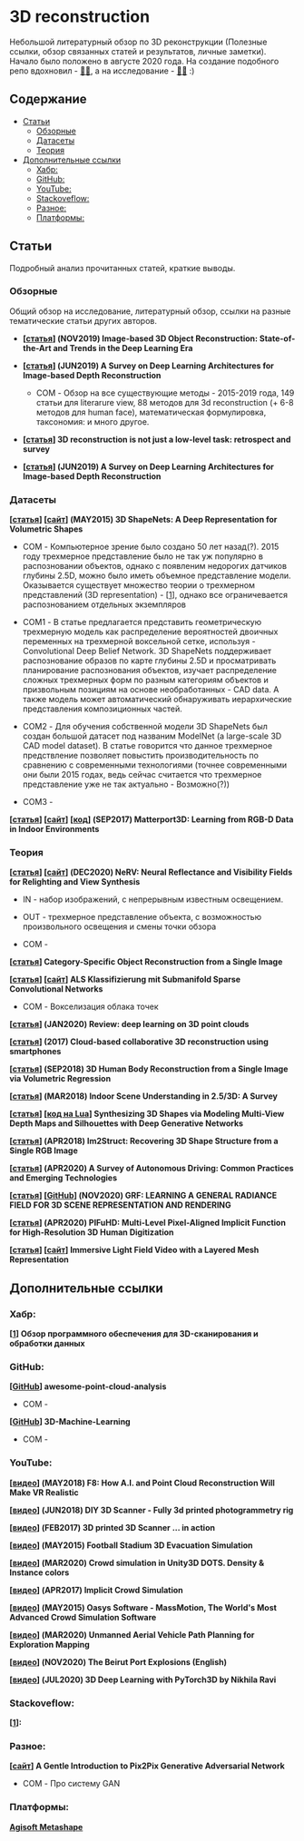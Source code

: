 # 3D reconstruction
Небольшой литературный обзор по 3D реконструкции (Полезные ссылки, обзор связанных статей и результатов, личные заметки). Начало было положено в августе 2020 года. На создание подобного репо вдохновил - [:mage_man:](https://github.com/timzhang642/3D-Machine-Learning), а на исследование - [:mage_man:](https://www.cs.sfu.ca/~furukawa/) :)



## Содержание

- [Статьи](#papers)
  - [Обзорные](#review)
  - [Датасеты](#dataset)
  - [Теория](#theory)
- [Дополнительные ссылки](#links)
  - [Хабр:](#habr)
  - [GitHub:](#github)
  - [YouTube:](#youtube)
  - [Stackoveflow:](#stackoveflow)
  - [Разное:](#other)
  - [Платформы:](#platform)



<a name="papers" />

## Статьи

Подробный анализ прочитанных статей, краткие выводы.



<a name="review" />

### Обзорные

Общий обзор на исследование, литературный обзор, ссылки на разные тематические статьи других авторов.

- **[[статья](https://arxiv.org/pdf/1906.06543.pdf)] (NOV2019) Image-based 3D Object Reconstruction: State-of-the-Art and Trends in the Deep Learning Era**





- **[[статья](https://arxiv.org/pdf/1906.06113.pdf)] (JUN2019) A Survey on Deep Learning Architectures for Image-based Depth Reconstruction**
  - COM - Обзор на все существующие методы - 2015-2019 года, 149 статьи для literarure view, 88 методов для 3d reconstruction (+ 6-8 методов для human face), математическая формулировка, таксономия: и много другое. 





- **[[статья](https://vision.cs.princeton.edu/projects/2012/3DnotLow/report.pdf)] 3D reconstruction is not just a low-level task: retrospect and survey**





- **[[статья](https://arxiv.org/pdf/1906.06113v1.pdf)] (JUN2019) A Survey on Deep Learning Architectures for Image-based Depth Reconstruction**

<a name="dataset" />

### Датасеты

**[[статья](http://3dshapenets.cs.princeton.edu/paper.pdf)] [[сайт](http://3dshapenets.cs.princeton.edu/)] (MAY2015) 3D ShapeNets: A Deep Representation for Volumetric Shapes**

- COM - Компьютерное зрение было создано 50 лет назад(?). 2015 году трехмерное представление было не так уж популярно в распозновании объектов, однако с появленим недорогих датчиков глубины 2.5D, можно было иметь объемное представление модели. Оказывается существует множество теории о трехмерном представлений (3D representation) - [[1](https://github.com/aktumar/3D_reconstruction/blob/main/additional_info/references.md#1)], однако все ограничевается распознованием отдельных экземпляров





- COM1 - В статье предлагается представить геометрическую трехмерную модель как распределение вероятностей двоичных переменных на трехмерной воксельной сетке, используя - Convolutional Deep Belief Network. 3D ShapeNets поддерживает распознование образов по карте глубины 2.5D и просматривать планирование распознования объектов, изучает распределение сложных трехмерных форм по разным категориям объектов и призвольным позициям на основе необработанных - CAD data. А также модель может автоматический обнаруживать иерархические представления композиционных частей. 





- COM2 - Для обучения собственной модели 3D ShapeNets был создан большой датасет под названим ModelNet (a large-scale 3D CAD model dataset). В статье говорится что данное трехмерное предствление позволяет повыстить производительность по сравнению с современными технологиями (точнее современными они были 2015 годах, ведь сейчас считается что трехмерное представление уже не так актуально - Возможно(?))





- COM3 - 

**[[статья](https://arxiv.org/pdf/1709.06158.pdf)] [[сайт](https://niessner.github.io/Matterport/)] [[код](https://github.com/niessner/Matterport)] (SEP2017) Matterport3D: Learning from RGB-D Data in Indoor Environments**

<a name="theory"/>

### Теория

**[[статья](https://arxiv.org/pdf/2012.03927.pdf)] [[сайт](https://pratulsrinivasan.github.io/nerv/)] (DEC2020) NeRV: Neural Reflectance and Visibility Fields for Relighting and View Synthesis**

- IN - набор изображений, с непрерывным известным освещением.





- OUT - трехмерное представление объекта, с возможностью произвольного освещения и смены точки обзора





- COM - 

**[[статья](https://abhishekkar.info/categoryshapes.pdf)] Category-Specific Object Reconstruction from a Single Image**

**[[статья](https://www.dgpf.de/src/tagung/jt2019/proceedings/proceedings/papers/23_3LT2019_Schmohl_Soergel.pdf)] [[сайт](https://www.ifp.uni-stuttgart.de/en/research/remote_sensing/als_point_cloud_classification/)] ALS Klassifizierung mit Submanifold Sparse Convolutional Networks**

- COM - Вокселизация облака точек

**[[статья](https://arxiv.org/pdf/2001.06280v1.pdf)] (JAN2020) Review: deep learning on 3D point clouds**

**[[статья](https://sci-hub.se/10.1145/3150165.3150166)] (2017) Cloud-based collaborative 3D reconstruction using smartphones**  

**[[статья](https://arxiv.org/pdf/1809.03770.pdf)] (SEP2018) 3D Human Body Reconstruction from a Single Image via Volumetric Regression**

**[[статья](https://arxiv.org/pdf/1803.03352v1.pdf)] (MAR2018) Indoor Scene Understanding in 2.5/3D: A Survey**

**[[статья]()] [[код на Lua](https://github.com/Amir-Arsalan/Synthesize3DviaDepthOrSil)] Synthesizing 3D Shapes via Modeling Multi-View Depth Maps and Silhouettes with Deep Generative Networks**

**[[статья](https://arxiv.org/pdf/1804.05469.pdf)] (APR2018) Im2Struct: Recovering 3D Shape Structure from a Single RGB Image**

**[[статья](https://arxiv.org/pdf/1906.05113.pdf)] (APR2020) A Survey of Autonomous Driving: Common Practices and Emerging Technologies**

**[[статья](https://arxiv.org/pdf/2010.04595.pdf)] [[GitHub](https://github.com/alextrevithick/GRF)] (NOV2020) GRF: LEARNING A GENERAL RADIANCE FIELD FOR 3D SCENE REPRESENTATION AND RENDERING**

**[[статья](https://arxiv.org/pdf/2004.00452.pdf)] (APR2020) PIFuHD: Multi-Level Pixel-Aligned Implicit Function for High-Resolution 3D Human Digitization**

**[[статья](https://storage.googleapis.com/immersive-lf-video-siggraph2020/ImmersiveLightFieldVideoWithALayeredMeshRepresentation.pdf)] [[сайт](https://augmentedperception.github.io/deepviewvideo/)] Immersive Light Field Video with a Layered Mesh Representation**

<a name="links" />

## Дополнительные ссылки

<a name="habr" />

### Хабр:

**[[1](https://habr.com/ru/company/top3dshop/blog/511026/)] Обзор программного обеспечения для 3D-сканирования и обработки данных**

<a name="github" />

### GitHub:

**[[GitHub](https://github.com/Yochengliu/awesome-point-cloud-analysis#---recent-papers-from-2017)] awesome-point-cloud-analysis**

- COM - 

**[[GitHub](https://github.com/aktumar/3D-Machine-Learning)] 3D-Machine-Learning**

- COM - 

<a name="youtube" />

### YouTube:

**[[видео](https://www.youtube.com/watch?v=xEwKarW1ZF4)] (MAY2018) F8: How A.I. and Point Cloud Reconstruction Will Make VR Realistic**

**[[видео](https://www.youtube.com/watch?v=CBpZtnu1Mig)] (JUN2018) DIY 3D Scanner - Fully 3d printed photogrammetry rig**

**[[видео](https://www.youtube.com/watch?v=3Wq3vU6Ea6A)] (FEB2017) 3D printed 3D Scanner ... in action**

**[[видео](https://www.youtube.com/watch?v=bTp1DRfULII)] (MAY2015) Football Stadium 3D Evacuation Simulation**

**[[видео](https://www.youtube.com/watch?v=y9SMd9NwoC0)] (MAR2020) Crowd simulation in Unity3D DOTS. Density & Instance colors**

**[[видео](https://www.youtube.com/watch?v=9SVC7XBhBpk)] (APR2017) Implicit Crowd Simulation**

**[[видео](https://www.youtube.com/watch?v=dR5G5SNI5T4)] (MAY2015) Oasys Software - MassMotion, The World's Most Advanced Crowd Simulation Software**

**[[видео](https://www.youtube.com/watch?v=o1RbLLVwFTA&feature=emb_title)] (MAR2020) Unmanned Aerial Vehicle Path Planning for Exploration Mapping**

**[[видео](https://www.youtube.com/watch?v=-mQ60wNgKrQ&feature=youtu.be)] (NOV2020) The Beirut Port Explosions (English)**

**[[видео](https://www.youtube.com/watch?v=eCDBA_SbxCE)] (JUL2020) 3D Deep Learning with PyTorch3D by Nikhila Ravi**

<a name="stackoveflow" />

### Stackoveflow:

**[[1](https://stackoverflow.com/questions/7705377/3d-reconstruction-how-to-create-3d-model-from-2d-image)]:** 

<a name="other" />

### Разное:

**[[сайт](https://machinelearningmastery.com/a-gentle-introduction-to-pix2pix-generative-adversarial-network/)] A Gentle Introduction to Pix2Pix Generative Adversarial Network**

- COM - Про систему GAN

<a name="platform" />

### Платформы:

**[Agisoft Metashape](https://www.agisoft.com/)**

